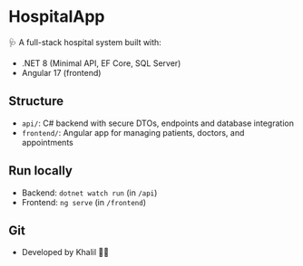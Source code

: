 ﻿# HospitalApp

🩺 A full-stack hospital system built with:

- .NET 8 (Minimal API, EF Core, SQL Server)
- Angular 17 (frontend)

## Structure

- `api/`: C# backend with secure DTOs, endpoints and database integration
- `frontend/`: Angular app for managing patients, doctors, and appointments

## Run locally

- Backend: `dotnet watch run` (in `/api`)
- Frontend: `ng serve` (in `/frontend`)

## Git

- Developed by Khalil 👨‍💻
